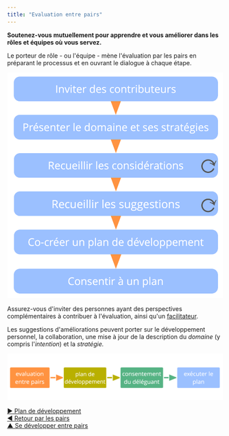 ```yaml
---
title: "Evaluation entre pairs"
---
```



<summary>
<strong>Soutenez-vous mutuellement pour apprendre et vous améliorer dans les rôles et équipes où vous servez.</strong>
</summary>

Le porteur de rôle - ou l'équipe - mène l'évaluation par les pairs en préparant le processus et en ouvrant le dialogue à chaque étape.

![Processus d'évaluation par ses pairs](img/process/peer-review.png)

Assurez-vous d'inviter des personnes ayant des perspectives complémentaires à contribuer à l'évaluation, ainsi qu'un [facilitateur](facilitate-meetings.html).

Les suggestions d'améliorations peuvent porter sur le développement personnel, la collaboration, une mise à jour de la description du <dfn data-info="Domaine: Une zone d&apos;influence, d’activité et de prise de décisions distincte au sein d&apos;une organisation.">domaine</dfn> (y compris l'<dfn data-info="Moteur organisationnel: Une intention est le motif d’une personne ou d’un groupe à répondre à une situation particulière. Une intention est considérée comme une **intention organisationnelle** si y répondre aiderait l’organisation à générer de la valeur, à éliminer du gaspillage ou à éviter des conséquences inattendues.">intention</dfn>) et la <dfn data-info="Stratégie: Une approche générale définissant comment créer de la valeur pour s&apos;occuper avec succès d&apos;un domaine.">stratégie.</dfn>

![L'amélioration continue des capacités des personnes à porter efficacement leurs rôles ou à collaborer en équipe](img/evolution/development-process.png)

[&#9654; Plan de développement](development-plan.html)<br/>[&#9664; Retour par les pairs](peer-feedback.html)<br/>[&#9650; Se développer entre pairs](peer-development.html)

